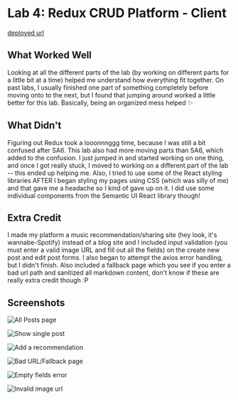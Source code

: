 # Lab 4: Redux CRUD Platform - Client 

[deployed url](http://sathvi-cs52-client.surge.sh/)

## What Worked Well
Looking at all the different parts of the lab (by working on different parts for a little bit at a time) helped me understand how everything fit together. On past labs, I usually finished one part of something completely before moving onto to the next, but I found that jumping around worked a little better for this lab. Basically, being an organized mess helped ✨

## What Didn't
Figuring out Redux took a looonnnggg time, because I was still a bit confused after SA6. This lab also had more moving parts than SA6, which added to the confusion. I just jumped in and started working on one thing, and once I got really stuck, I moved to working on a different part of the lab -- this ended up helping me. Also, I tried to use some of the React styling libraries AFTER I began styling my pages using CSS (which was silly of me) and that gave me a headache so I kind of gave up on it. I did use some individual components from the Semantic UI React library though!

## Extra Credit
I made my platform a music recommendation/sharing site (hey look, it's wannabe-Spotify) instead of a blog site and I included input validation (you must enter a valid image URL and fill out all the fields) on the create new post and edit post forms. I also began to attempt the axios error handling, but I didn't finish. Also included a fallback page which you see if you enter a bad url path and sanitized all markdown content, don't know if these are really extra credit though :P

## Screenshots
![All Posts page](https://github.com/dartmouth-cs52-20X/reactnotes-sathvi-k/blob/master/allposts.png)

![Show single post](https://github.com/dartmouth-cs52-20X/reactnotes-sathvi-k/blob/master/postview.png)

![Add a recommendation](https://github.com/dartmouth-cs52-20X/reactnotes-sathvi-k/blob/master/addrec.png)

![Bad URL/Fallback page](https://github.com/dartmouth-cs52-20X/reactnotes-sathvi-k/blob/master/badurl.png)

![Empty fields error](https://github.com/dartmouth-cs52-20X/reactnotes-sathvi-k/blob/master/emptyfields.png)

![Invalid image url](https://github.com/dartmouth-cs52-20X/reactnotes-sathvi-k/blob/master/invalidURL.png)
